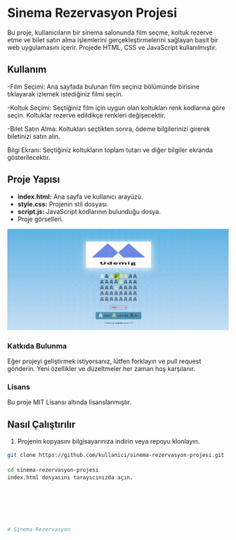 # Sinema Rezervasyon Projesi

Bu proje, kullanıcıların bir sinema salonunda film seçme, koltuk rezerve etme ve bilet satın alma işlemlerini gerçekleştirmelerini sağlayan basit bir web uygulamasını içerir. Projede HTML, CSS ve JavaScript kullanılmıştır.

## Kullanım
-Film Seçimi: Ana sayfada bulunan film seçiniz bölümünde birisine tıklayarak izlemek istediğiniz filmi seçin.

-Koltuk Seçimi: Seçtiğiniz film için uygun olan koltukları renk kodlarına göre seçin. Koltuklar rezerve edildikçe renkleri değişecektir.

-Bilet Satın Alma: Koltukları seçtikten sonra, ödeme bilgilerinizi girerek biletinizi satın alın.

Bilgi Ekranı: Seçtiğiniz koltukların toplam tutarı ve diğer bilgiler ekranda gösterilecektir.

## Proje Yapısı

- **index.html:** Ana sayfa ve kullanıcı arayüzü.
- **style.css:** Projenin stil dosyası.
- **script.js:** JavaScript kodlarının bulunduğu dosya.
-  Proje görselleri.


![](sinema.gif)

### Katkıda Bulunma
Eğer projeyi geliştirmek istiyorsanız, lütfen forklayın ve pull request gönderin. Yeni özellikler ve düzeltmeler her zaman hoş karşılanır.

### Lisans
Bu proje MIT Lisansı altında lisanslanmıştır.

## Nasıl Çalıştırılır

1. Projenin kopyasını bilgisayarınıza indirin veya repoyu klonlayın.

```bash
git clone https://github.com/kullanici/sinema-rezervasyon-projesi.git

cd sinema-rezervasyon-projesi
index.html dosyasını tarayıcınızda açın.






# Sinema-Rezervasyon
